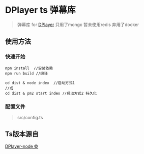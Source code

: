 # DPlayer ts 弹幕库

> 弹幕库 for [DPlayer](https://github.com/DIYgod/DPlayer)
> 只用了mongo 暂未使用redis
> 弃用了docker

## 使用方法

### 快速开始

```shell
npm install  //安装依赖
npm run build //编译

cd dist & node index  //启动方式1
//或
cd dist & pm2 start index //启动方式2 持久化
```

### 配置文件

> src/config.ts

## Ts版本源自

[DPlayer-node ©](https://github.com/MoePlayer/DPlayer-node)

